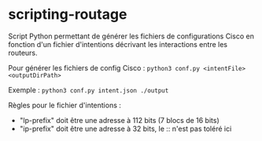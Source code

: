 # scripting-routage
Script Python permettant de générer les fichiers de configurations Cisco en fonction d'un fichier d'intentions décrivant les interactions entre les routeurs.

Pour générer les fichiers de config Cisco :
`python3 conf.py <intentFile> <outputDirPath>`

Exemple : 
`python3 conf.py intent.json ./output`

Règles pour le fichier d'intentions :
 - "lp-prefix" doit être une adresse à 112 bits (7 blocs de 16 bits)
 - "ip-prefix" doit être une adresse à 32 bits, le :: n'est pas toléré ici

